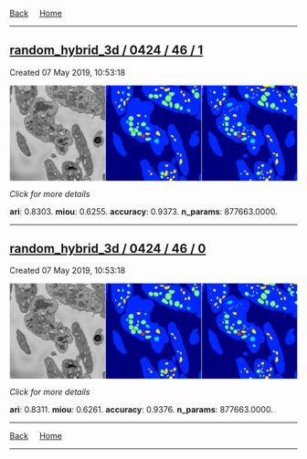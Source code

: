 
[Back](..)&nbsp;&nbsp;&nbsp;&nbsp;&nbsp;[Home](https://leapmanlab.github.io/snapshots)

---

<div class="summary"><a href="1"><h2>random_hybrid_3d / 0424 / 46 / 1</h2></a><p>Created 07 May 2019, 10:53:18
</p><a href="1"><img src="1/media/summary.png" align="center"></a><p>
<i>Click for more details</i>
</p></div>

**ari**: 0.8303. **miou**: 0.6255. **accuracy**: 0.9373. **n_params**: 877663.0000. 

---

<div class="summary"><a href="0"><h2>random_hybrid_3d / 0424 / 46 / 0</h2></a><p>Created 07 May 2019, 10:53:18
</p><a href="0"><img src="0/media/summary.png" align="center"></a><p>
<i>Click for more details</i>
</p></div>

**ari**: 0.8311. **miou**: 0.6261. **accuracy**: 0.9376. **n_params**: 877663.0000. 

---

[Back](..)&nbsp;&nbsp;&nbsp;&nbsp;&nbsp;[Home](https://leapmanlab.github.io/snapshots)

---